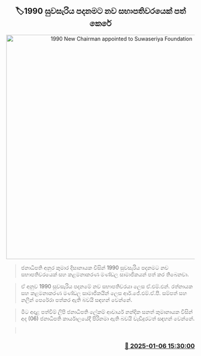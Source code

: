 <p align='center'><b><h2 align='center' title='1990 New Chairman appointed to Suwaseriya Foundation'>🏷1990 සුවසැරිය පදනමට නව සභාපතිවරයෙක් පත් කෙරේ</h2></b></p>
<p align='center'><img src='https://helakuru.sgp1.cdn.digitaloceanspaces.com/esana/images/lib/1990-chirman.jpg' width='600' alt='1990 New Chairman appointed to Suwaseriya Foundation'></p>

> ජනාධිපති අනුර කුමාර දිසානායක විසින් 1990 සුවසැරිය පදනමට නව සභාපතිවරයෙක් සහ කළමනාකරණ මණ්ඩල සාමාජිකයන් පත් කර තිබෙනවා.

> ඒ අනුව 1990 සුවසැරිය පදනමේ නව සභාපතිවරයා ලෙස ඒ.එම්.එන්. රත්නායක සහ කළමනාකරණ මණ්ඩල සාමාජිකයින් ලෙස ආර්.ජේ.එම්.ඒ.පී. සම්පත් සහ නලීන් පෙරේරා පත්කර ඇති බවයි සඳහන් වෙන්නේ.

> මීට අදාළ පත්වීම් ලිපි ජනාධිපති ලේකම් ආචාර්ය නන්දික සනත් කුමානායක විසින් අද (06) ජනාධිපති කාර්යාලයේදී පිරිනමා ඇති බවයි වැඩිදුරටත් සඳහන් වෙන්නේ.

>  



<h3 align='right'><a href='https://www.helakuru.lk/esana/p/106360/'>📅 2025-01-06 15:30:00</a></h3>
